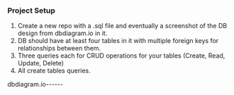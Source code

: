 ### Project Setup
1. Create a new repo with a .sql file and eventually a screenshot of the DB design from dbdiagram.io in it.
2. DB should have at least four tables in it with multiple foreign keys for relationships between them.
3. Three queries each for CRUD operations for your tables (Create, Read, Update, Delete)
4. All create tables queries.

dbdiagram.io------


